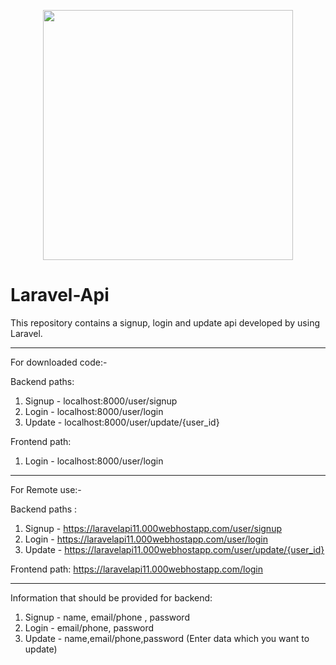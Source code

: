 <p align="center"><a href="https://laravel.com" target="_blank"><img src="https://raw.githubusercontent.com/laravel/art/master/logo-lockup/5%20SVG/2%20CMYK/1%20Full%20Color/laravel-logolockup-cmyk-red.svg" width="400"></a></p>


# Laravel-Api
This repository contains a  signup, login and update api developed by using Laravel.


********************************************************************************************************************************************************************************

For downloaded code:-

Backend paths:

  1) Signup - localhost:8000/user/signup
  2) Login -  localhost:8000/user/login
  3) Update - localhost:8000/user/update/{user_id}

Frontend path:

  1) Login -  localhost:8000/user/login
 

*********************************************************************************************************************************************************************************

For Remote use:-

Backend paths :

  1) Signup - https://laravelapi11.000webhostapp.com/user/signup
  2) Login -  https://laravelapi11.000webhostapp.com/user/login
  3) Update - https://laravelapi11.000webhostapp.com/user/update/{user_id}

Frontend path:  https://laravelapi11.000webhostapp.com/login          

*******************************************************************************************************************************************************************************

Information that should be provided for backend:
 
 1) Signup - name, email/phone , password
 2) Login  - email/phone, password
 3) Update - name,email/phone,password (Enter data which you want to update) 
